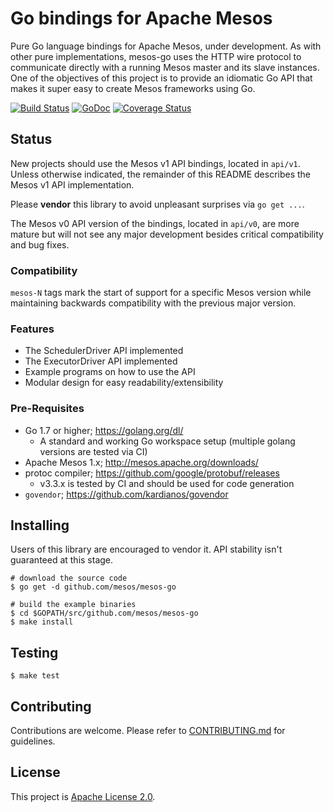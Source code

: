# Go bindings for Apache Mesos

Pure Go language bindings for Apache Mesos, under development.
As with other pure implementations, mesos-go uses the HTTP wire protocol to communicate directly with a running Mesos master and its slave instances.
One of the objectives of this project is to provide an idiomatic Go API that makes it super easy to create Mesos frameworks using Go. 

[![Build Status](https://travis-ci.org/mesos/mesos-go.svg)](https://travis-ci.org/mesos/mesos-go)
[![GoDoc](https://godoc.org/github.com/mesos/mesos-go?status.png)](https://godoc.org/github.com/mesos/mesos-go)
[![Coverage Status](https://coveralls.io/repos/github/mesos/mesos-go/badge.svg?branch=master)](https://coveralls.io/github/mesos/mesos-go?branch=master)

## Status
New projects should use the Mesos v1 API bindings, located in `api/v1`.
Unless otherwise indicated, the remainder of this README describes the Mesos v1 API implementation.

Please **vendor** this library to avoid unpleasant surprises via `go get ...`.

The Mesos v0 API version of the bindings, located in `api/v0`, are more mature but will not see any major development besides critical compatibility and bug fixes.

### Compatibility
`mesos-N` tags mark the start of support for a specific Mesos version while maintaining backwards compatibility with the previous major version.

### Features
- The SchedulerDriver API implemented
- The ExecutorDriver API implemented
- Example programs on how to use the API
- Modular design for easy readability/extensibility

### Pre-Requisites
- Go 1.7 or higher; https://golang.org/dl/
    - A standard and working Go workspace setup (multiple golang versions are tested via CI)
- Apache Mesos 1.x; http://mesos.apache.org/downloads/
- protoc compiler; https://github.com/google/protobuf/releases
    - v3.3.x is tested by CI and should be used for code generation
- `govendor`; https://github.com/kardianos/govendor

## Installing
Users of this library are encouraged to vendor it. API stability isn't guaranteed at this stage.
```shell
# download the source code
$ go get -d github.com/mesos/mesos-go

# build the example binaries
$ cd $GOPATH/src/github.com/mesos/mesos-go
$ make install
```

## Testing
```shell
$ make test
```

## Contributing
Contributions are welcome. Please refer to [CONTRIBUTING.md](CONTRIBUTING.md) for
guidelines.

## License
This project is [Apache License 2.0](LICENSE).
